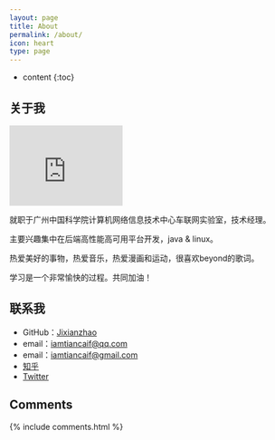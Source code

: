 ```yaml
---
layout: page
title: About
permalink: /about/
icon: heart
type: page
---
```


* content
{:toc}

## 关于我

<iframe src="https://githubbadge.appspot.com/gaohaoyang?s=1" style="border: 0;height: 142px;width: 200px;overflow: hidden;" frameBorder="0"></iframe>

就职于广州中国科学院计算机网络信息技术中心车联网实验室，技术经理。

主要兴趣集中在后端高性能高可用平台开发，java & linux。

热爱美好的事物，热爱音乐，热爱漫画和运动，很喜欢beyond的歌词。

学习是一个非常愉快的过程。共同加油！



## 联系我

* GitHub：[Jixianzhao](https://github.com/jixianzhao)
* email：iamtiancaif@qq.com
* email：iamtiancaif@gmail.com
* [知乎](https://www.zhihu.com/people/joseph_kei)
* [Twitter](https://twitter.com/joseph__kei)

## Comments

{% include comments.html %}
